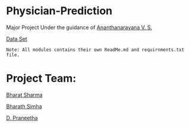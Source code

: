 # Physician-Prediction
Major Project Under the guidance of [Ananthanarayana V. S.](http://infotech.nitk.ac.in/faculty/ananthanarayana-v-s)

[Data Set](https://health.data.ny.gov/api/views/rmwa-zns4/rows.csv?accessType=DOWNLOAD)

```Note: All modules contains their own ReadMe.md and requirnments.txt file.```
# Project Team:

[Bharat Sharma](https://github.com/GENU05)

[Bharath Simha](https://github.com/bharathred)

[D. Praneetha](https://github.com/Shira98)

